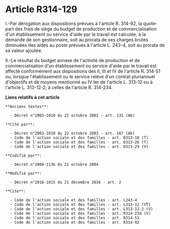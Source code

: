 # Article R314-129

I.-Par dérogation aux dispositions prévues à l'article R. 314-92, la quote-part des frais de siège du budget de production et
de commercialisation d'un établissement ou service d'aide par le travail est calculée, à la demande de son gestionnaire, soit
au prorata de ses charges brutes diminuées des aides au poste prévues à l'article L. 243-4, soit au prorata de sa valeur
ajoutée. 

II.-Le résultat du budget annexe de l'activité de production et de commercialisation d'un établissement ou service d'aide par
le travail est affecté conformément aux dispositions des II, III et IV de l'article R. 314-51 ou, lorsque l'établissement ou
le service relève d'un contrat pluriannuel d'objectifs et de moyens mentionné au IV ter de l'article L. 313-12 ou à l'article
L. 313-12-2, à celles de l'article R. 314-234.

**Liens relatifs à cet article**

	**Anciens textes**:

	  - Décret n°2003-1010 du 22 octobre 2003 - art. 131 (Ab)

	**Cité par**:

	  - Décret n°2003-1010 du 22 octobre 2003 - art. 167 (Ab)
	  - Code de l'action sociale et des familles - art. D313-18 (T)
	  - Code de l'action sociale et des familles - art. D313-26 (T)
	  - Code de l'action sociale et des familles - art. D313-29 (V)

	**Codifié par**:

	  - Décret n°2004-1136 du 21 octobre 2004

	**Modifié par**:

	  - Décret n°2016-1815 du 21 décembre 2016 - art. 2

	**Cite**:

	  - Code de l'action sociale et des familles - art. L243-4
	  - Code de l'action sociale et des familles - art. L313-12 (VT)
	  - Code de l'action sociale et des familles - art. L313-12-2 (V)
	  - Code de l'action sociale et des familles - art. R314-234 (V)
	  - Code de l'action sociale et des familles - art. R314-51
	  - Code de l'action sociale et des familles - art. R314-92
